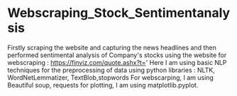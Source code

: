 # Webscraping_Stock_Sentimentanalysis
Firstly scraping the website and capturing the news headlines and then performed sentimental analysis of Company's stocks 
using the website for webscraping : https://finviz.com/quote.ashx?t=' 
Here I am using basic NLP techniques for the preprocessing of data using python libraries : NLTK, WordNetLemmatizer, TextBlob,stopwords
For webscarping, I am using Beautiful soup, requests
for plotting, I am using matplotlib.pyplot.
